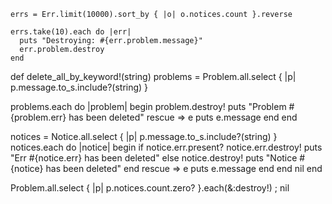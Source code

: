 ```
errs = Err.limit(10000).sort_by { |o| o.notices.count }.reverse

errs.take(10).each do |err|
  puts "Destroying: #{err.problem.message}"
  err.problem.destroy
end
```


def delete_all_by_keyword!(string)
  problems = Problem.all.select { |p| p.message.to_s.include?(string) }

  problems.each do |problem|
    begin
      problem.destroy!
      puts "Problem #{problem.err} has been deleted"
    rescue => e
      puts e.message
    end
  end

  notices = Notice.all.select { |p| p.message.to_s.include?(string) }
  notices.each do |notice|
    begin
      if notice.err.present?
        notice.err.destroy!
        puts "Err #{notice.err} has been deleted"
      else
        notice.destroy!
        puts "Notice #{notice} has been deleted"
      end
    rescue => e
      puts e.message
    end
  end
  nil
end

Problem.all.select { |p| p.notices.count.zero? }.each(&:destroy!) ; nil
